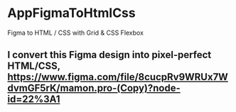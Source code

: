 # AppFigmaToHtmlCss
Figma to HTML / CSS  with Grid &amp; CSS Flexbox
## I convert this Figma design into pixel-perfect HTML/CSS, https://www.figma.com/file/8cucpRv9WRUx7WdvmGF5rK/mamon.pro-(Copy)?node-id=22%3A1 
